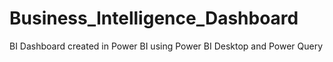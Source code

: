 # Business_Intelligence_Dashboard
BI Dashboard created in Power BI using Power BI Desktop and Power Query
